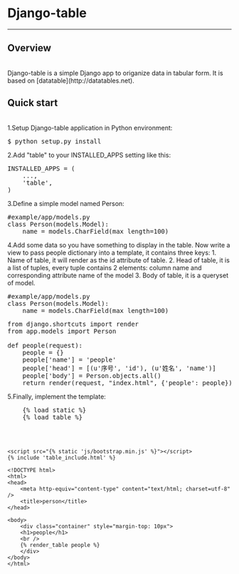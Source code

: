 # Django-table

_____________________________________________________________________

## Overview
<br>
Django-table is a simple Django app to origanize data in tabular form.
It is based on [datatable](http://datatables.net).

## Quick start
<br>
1.Setup Django-table application in Python environment:

<pre>$ python setup.py install</pre>

2.Add "table" to your INSTALLED_APPS setting like this:

<pre>INSTALLED_APPS = (
    ...,
    'table',
)</pre>

3.Define a simple model named Person:

<pre>#example/app/models.py
class Person(models.Model):
    name = models.CharField(max_length=100)</pre>

4.Add some data so you have something to display in the table.
Now write a view to pass people dictionary into a template,
it contains three keys:
    1. Name of table, it will render as the id attribute of table.
    2. Head of table, it is a list of tuples, every tuple contains 2 elements:
       column name and corresponding attribute name of the model
    3. Body of table, it is a queryset of model.
<pre>#example/app/models.py
class Person(models.Model):
    name = models.CharField(max_length=100)</pre>

<pre>from django.shortcuts import render
from app.models import Person

def people(request):
    people = {}
    people['name'] = 'people'
    people['head'] = [(u'序号', 'id'), (u'姓名', 'name')]
    people['body'] = Person.objects.all()
    return render(request, "index.html", {'people': people})</pre>

5.Finally, implement the template:
<pre>
    {% load static %}
    {% load table %}
    <link href="{% static 'css/bootstrap.min.css' %}" rel="stylesheet" media="screen">
    <script src="{% static 'js/jquery.min.js' %}"></script>
    <script src="{% static 'js/bootstrap.min.js' %}"></script>
    {% include 'table_include.html' %}

    <!DOCTYPE html>
    <html>
    <head>
        <meta http-equiv="content-type" content="text/html; charset=utf-8" />
	    <title>person</title>
    </head>

    <body>
        <div class="container" style="margin-top: 10px"> 
        <h1>people</h1>
        <br />
        {% render_table people %}
        </div>
    </body>
    </html>
</pre>
